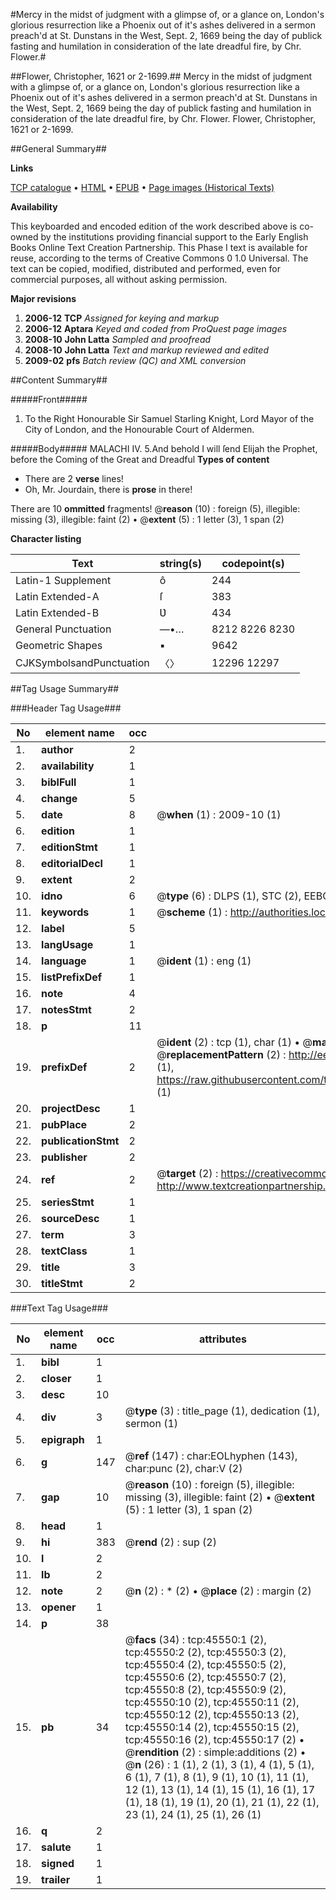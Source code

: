 #Mercy in the midst of judgment with a glimpse of, or a glance on, London's glorious resurrection like a Phoenix out of it's ashes delivered in a sermon preach'd at St. Dunstans in the West, Sept. 2, 1669 being the day of publick fasting and humilation in consideration of the late dreadful fire, by Chr. Flower.#

##Flower, Christopher, 1621 or 2-1699.##
Mercy in the midst of judgment with a glimpse of, or a glance on, London's glorious resurrection like a Phoenix out of it's ashes delivered in a sermon preach'd at St. Dunstans in the West, Sept. 2, 1669 being the day of publick fasting and humilation in consideration of the late dreadful fire, by Chr. Flower.
Flower, Christopher, 1621 or 2-1699.

##General Summary##

**Links**

[TCP catalogue](http://www.ota.ox.ac.uk/tcp/)  • 
[HTML](http://tei.it.ox.ac.uk/tcp/Texts-HTML/free/A39/A39838.html)  • 
[EPUB](http://tei.it.ox.ac.uk/tcp/Texts-EPUB/free/A39/A39838.epub) • 
[Page images (Historical Texts)](https://data.historicaltexts.jisc.ac.uk/view?pubId=eebo-10731770e&pageId=eebo-10731770e-45550-1)

**Availability**

This keyboarded and encoded edition of the
	       work described above is co-owned by the institutions
	       providing financial support to the Early English Books
	       Online Text Creation Partnership. This Phase I text is
	       available for reuse, according to the terms of Creative
	       Commons 0 1.0 Universal. The text can be copied,
	       modified, distributed and performed, even for
	       commercial purposes, all without asking permission.

**Major revisions**

1. __2006-12__ __TCP__ *Assigned for keying and markup*
1. __2006-12__ __Aptara__ *Keyed and coded from ProQuest page images*
1. __2008-10__ __John Latta__ *Sampled and proofread*
1. __2008-10__ __John Latta__ *Text and markup reviewed and edited*
1. __2009-02__ __pfs__ *Batch review (QC) and XML conversion*

##Content Summary##

#####Front#####

1. To the Right Honourable Sir Samuel
Starling Knight, Lord Mayor of the
City of London, and the Honourable
Court of Aldermen.

#####Body#####
MALACHI IV. 5.And behold I will ſend Elijah the Prophet,
before the Coming of the Great and Dreadful
**Types of content**

  * There are 2 **verse** lines!
  * Oh, Mr. Jourdain, there is **prose** in there!

There are 10 **ommitted** fragments! 
 @__reason__ (10) : foreign (5), illegible: missing (3), illegible: faint (2)  •  @__extent__ (5) : 1 letter (3), 1 span (2)

**Character listing**


|Text|string(s)|codepoint(s)|
|---|---|---|
|Latin-1 Supplement|ô|244|
|Latin Extended-A|ſ|383|
|Latin Extended-B|Ʋ|434|
|General Punctuation|—•…|8212 8226 8230|
|Geometric Shapes|▪|9642|
|CJKSymbolsandPunctuation|〈〉|12296 12297|

##Tag Usage Summary##

###Header Tag Usage###

|No|element name|occ|attributes|
|---|---|---|---|
|1.|__author__|2||
|2.|__availability__|1||
|3.|__biblFull__|1||
|4.|__change__|5||
|5.|__date__|8| @__when__ (1) : 2009-10 (1)|
|6.|__edition__|1||
|7.|__editionStmt__|1||
|8.|__editorialDecl__|1||
|9.|__extent__|2||
|10.|__idno__|6| @__type__ (6) : DLPS (1), STC (2), EEBO-CITATION (1), OCLC (1), VID (1)|
|11.|__keywords__|1| @__scheme__ (1) : http://authorities.loc.gov/ (1)|
|12.|__label__|5||
|13.|__langUsage__|1||
|14.|__language__|1| @__ident__ (1) : eng (1)|
|15.|__listPrefixDef__|1||
|16.|__note__|4||
|17.|__notesStmt__|2||
|18.|__p__|11||
|19.|__prefixDef__|2| @__ident__ (2) : tcp (1), char (1)  •  @__matchPattern__ (2) : ([0-9\-]+):([0-9IVX]+) (1), (.+) (1)  •  @__replacementPattern__ (2) : http://eebo.chadwyck.com/downloadtiff?vid=$1&page=$2 (1), https://raw.githubusercontent.com/textcreationpartnership/Texts/master/tcpchars.xml#$1 (1)|
|20.|__projectDesc__|1||
|21.|__pubPlace__|2||
|22.|__publicationStmt__|2||
|23.|__publisher__|2||
|24.|__ref__|2| @__target__ (2) : https://creativecommons.org/publicdomain/zero/1.0/ (1), http://www.textcreationpartnership.org/docs/. (1)|
|25.|__seriesStmt__|1||
|26.|__sourceDesc__|1||
|27.|__term__|3||
|28.|__textClass__|1||
|29.|__title__|3||
|30.|__titleStmt__|2||


###Text Tag Usage###

|No|element name|occ|attributes|
|---|---|---|---|
|1.|__bibl__|1||
|2.|__closer__|1||
|3.|__desc__|10||
|4.|__div__|3| @__type__ (3) : title_page (1), dedication (1), sermon (1)|
|5.|__epigraph__|1||
|6.|__g__|147| @__ref__ (147) : char:EOLhyphen (143), char:punc (2), char:V (2)|
|7.|__gap__|10| @__reason__ (10) : foreign (5), illegible: missing (3), illegible: faint (2)  •  @__extent__ (5) : 1 letter (3), 1 span (2)|
|8.|__head__|1||
|9.|__hi__|383| @__rend__ (2) : sup (2)|
|10.|__l__|2||
|11.|__lb__|2||
|12.|__note__|2| @__n__ (2) : * (2)  •  @__place__ (2) : margin (2)|
|13.|__opener__|1||
|14.|__p__|38||
|15.|__pb__|34| @__facs__ (34) : tcp:45550:1 (2), tcp:45550:2 (2), tcp:45550:3 (2), tcp:45550:4 (2), tcp:45550:5 (2), tcp:45550:6 (2), tcp:45550:7 (2), tcp:45550:8 (2), tcp:45550:9 (2), tcp:45550:10 (2), tcp:45550:11 (2), tcp:45550:12 (2), tcp:45550:13 (2), tcp:45550:14 (2), tcp:45550:15 (2), tcp:45550:16 (2), tcp:45550:17 (2)  •  @__rendition__ (2) : simple:additions (2)  •  @__n__ (26) : 1 (1), 2 (1), 3 (1), 4 (1), 5 (1), 6 (1), 7 (1), 8 (1), 9 (1), 10 (1), 11 (1), 12 (1), 13 (1), 14 (1), 15 (1), 16 (1), 17 (1), 18 (1), 19 (1), 20 (1), 21 (1), 22 (1), 23 (1), 24 (1), 25 (1), 26 (1)|
|16.|__q__|2||
|17.|__salute__|1||
|18.|__signed__|1||
|19.|__trailer__|1||
